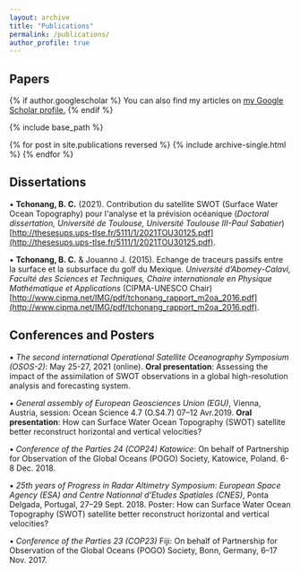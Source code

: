 ```yaml
---
layout: archive
title: "Publications"
permalink: /publications/
author_profile: true
---
```


Papers
------
{% if author.googlescholar %}
  You can also find my articles on <u><a href="{{author.googlescholar}}">my Google Scholar profile</a>.</u>
{% endif %}

{% include base_path %}

{% for post in site.publications reversed %}
  {% include archive-single.html %}
{% endfor %}


Dissertations
------
▪ **Tchonang, B. C.** (2021). Contribution du satellite SWOT (Surface Water Ocean Topography) pour l'analyse et la prévision océanique (*Doctoral dissertation, Université de Toulouse, Université Toulouse III-Paul Sabatier*) [http://thesesups.ups-tlse.fr/5111/1/2021TOU30125.pdf](http://thesesups.ups-tlse.fr/5111/1/2021TOU30125.pdf).

▪ **Tchonang, B. C.** & Jouanno J. (2015). Echange de traceurs passifs entre la surface et la subsurface du golf du Mexique. *Université d’Abomey-Calavi, Faculté des Sciences et
Techniques, Chaire internationale en Physique Mathématique et Applications* (CIPMA-UNESCO Chair) [http://www.cipma.net/IMG/pdf/tchonang_rapport_m2oa_2016.pdf](http://www.cipma.net/IMG/pdf/tchonang_rapport_m2oa_2016.pdf).


Conferences and Posters
------
▪ *The second international Operational Satellite Oceanography Symposium (OSOS-2)*: May 25-27, 2021 (online). **Oral presentation**: Assessing the impact of the assimilation of SWOT observations in a global high-resolution analysis and forecasting system.

▪ *General assembly of European Geosciences Union (EGU)*, Vienna, Austria, session: Ocean Science 4.7 (O.S4.7) 07–12 Avr.2019. **Oral presentation**: How can Surface Water Ocean Topography (SWOT) satellite better reconstruct horizontal and vertical velocities?

▪ *Conference of the Parties 24 (COP24) Katowice*: On behalf of Partnership for Observation of the Global Oceans (POGO) Society, Katowice, Poland. 6-8 Dec. 2018.

▪ *25th years of Progress in Radar Altimetry Symposium: European Space Agency (ESA) and Centre Nationnal d’Etudes Spatiales (CNES)*, Ponta Delgada, Portugal, 27–29 Sept. 2018. Poster: How can Surface Water Ocean Topography (SWOT) satellite better reconstruct horizontal and vertical velocities?

▪ *Conference of the Parties 23 (COP23)* Fiji: On behalf of Partnership for Observation of the Global Oceans (POGO) Society, Bonn, Germany, 6–17 Nov. 2017.
